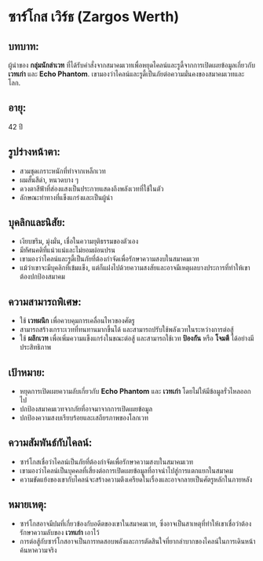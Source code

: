 
# ซาร์โกส เวิร์ธ (Zargos Werth)

## บทบาท:
ผู้นำของ **กลุ่มนักล่าเวท** ที่ได้รับคำสั่งจากสมาคมเวทเพื่อหยุดไคลน์และรูดี้จากการเปิดเผยข้อมูลเกี่ยวกับ **เวทเก่า** และ **Echo Phantom**. เขามองว่าไคลน์และรูดี้เป็นภัยต่อความมั่นคงของสมาคมเวทและโลก.

## อายุ:
42 ปี

## รูปร่างหน้าตา:
- สวมชุดเกราะหนักที่ทำจากเหล็กเวท
- ผมสั้นสีดำ, หนวดบาง ๆ
- ดวงตาสีฟ้าที่ส่องแสงเป็นประกายแสดงถึงพลังเวทที่ใช้ในตัว
- ลักษณะท่าทางที่แข็งแกร่งและเป็นผู้นำ

## บุคลิกและนิสัย:
- เงียบขรึม, มุ่งมั่น, เชื่อในความยุติธรรมของตัวเอง
- มีทัศนคติที่แน่วแน่และไม่ยอมผ่อนปรน
- เขามองว่าไคลน์และรูดี้เป็นภัยที่ต้องกำจัดเพื่อรักษาความสงบในสมาคมเวท
- แม้ว่าเขาจะมีบุคลิกที่เข้มแข็ง, แต่ก็แฝงไปด้วยความสงสัยและอาจมีเหตุผลบางประการที่ทำให้เขาต้องปกป้องสมาคม

## ความสามารถพิเศษ:
- ใช้ **เวทผนึก** เพื่อควบคุมการเคลื่อนไหวของศัตรู
- สามารถสร้างเกราะเวทที่ทนทานมากขึ้นได้ และสามารถปรับใช้พลังเวทในระหว่างการต่อสู้
- ใช้ **ผลึกเวท** เพื่อเพิ่มความแข็งแกร่งในขณะต่อสู้ และสามารถใช้เวท **ป้องกัน** หรือ **โจมตี** ได้อย่างมีประสิทธิภาพ

## เป้าหมาย:
- หยุดการเปิดเผยความลับเกี่ยวกับ **Echo Phantom** และ **เวทเก่า** โดยไม่ให้มีข้อมูลรั่วไหลออกไป
- ปกป้องสมาคมเวทจากภัยที่อาจมาจากการเปิดเผยข้อมูล
- ปกป้องความสงบเรียบร้อยและเสถียรภาพของโลกเวท

## ความสัมพันธ์กับไคลน์:
- ซาร์โกสเชื่อว่าไคลน์เป็นภัยที่ต้องกำจัดเพื่อรักษาความสงบในสมาคมเวท
- เขามองว่าไคลน์เป็นบุคคลที่เสี่ยงต่อการเปิดเผยข้อมูลที่อาจนำไปสู่การแตกแยกในสมาคม
- ความขัดแย้งของเขากับไคลน์จะสร้างความตึงเครียดในเรื่องและอาจกลายเป็นศัตรูหลักในภายหลัง

## หมายเหตุ:
- ซาร์โกสอาจมีปมที่เกี่ยวข้องกับอดีตของเขาในสมาคมเวท, ซึ่งอาจเป็นสาเหตุที่ทำให้เขาเชื่อว่าต้องรักษาความลับของ **เวทเก่า** เอาไว้
- การต่อสู้กับซาร์โกสอาจเป็นการทดสอบพลังและการตัดสินใจที่ยากลำบากของไคลน์ในการเดินหน้าค้นหาความจริง
